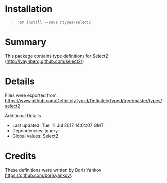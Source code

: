 # Installation
> `npm install --save @types/select2`

# Summary
This package contains type definitions for Select2 (http://ivaynberg.github.com/select2/).

# Details
Files were exported from https://www.github.com/DefinitelyTyped/DefinitelyTyped/tree/master/types/select2

Additional Details
 * Last updated: Tue, 11 Jul 2017 14:04:07 GMT
 * Dependencies: jquery
 * Global values: Select2

# Credits
These definitions were written by Boris Yankov <https://github.com/borisyankov/>.
